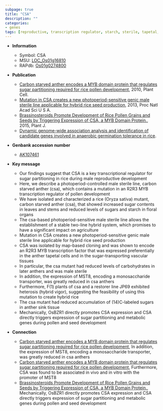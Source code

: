 ```yaml
---
subpage: true
title: "CSA"
description: ""
categories:
- genes
tags: [reproductive, transcription regulator, starch, sterile, tapetal, seed, stem, transporter, floral, transcription factor, anther, heterosis, pollen, development, seed development, sugar]
---
```


* **Information**  
    + Symbol: CSA  
    + MSU: [LOC_Os01g16810](http://rice.plantbiology.msu.edu/cgi-bin/ORF_infopage.cgi?orf=LOC_Os01g16810)  
    + RAPdb: [Os01g0274800](http://rapdb.dna.affrc.go.jp/viewer/gbrowse_details/irgsp1?name=Os01g0274800)  

* **Publication**  
    + [Carbon starved anther encodes a MYB domain protein that regulates sugar partitioning required for rice pollen development](http://www.ncbi.nlm.nih.gov/pubmed?term=Carbon+starved+anther+encodes+a+MYB+domain+protein+that+regulates+sugar+partitioning+required+for+rice+pollen+development%5BTitle%5D), 2010, Plant Cell.
    + [Mutation in CSA creates a new photoperiod-sensitive genic male sterile line applicable for hybrid rice seed production](http://www.ncbi.nlm.nih.gov/pubmed?term=Mutation+in+CSA+creates+a+new+photoperiod-sensitive+genic+male+sterile+line+applicable+for+hybrid+rice+seed+production%5BTitle%5D), 2013, Proc Natl Acad Sci U S A.
    + [Brassinosteroids Promote Development of Rice Pollen Grains and Seeds by Triggering Expression of CSA, a MYB Domain Protein.](http://www.ncbi.nlm.nih.gov/pubmed?term=Brassinosteroids+Promote+Development+of+Rice+Pollen+Grains+and+Seeds+by+Triggering+Expression+of+CSA,+a+MYB+Domain+Protein.%5BTitle%5D), 2015, Plant J.
    + [Dynamic genome-wide association analysis and identification of candidate genes involved in anaerobic germination tolerance in rice](N+Y).

* **Genbank accession number**  
    + [AK107461](http://www.ncbi.nlm.nih.gov/nuccore/AK107461)

* **Key message**  
    + Our findings suggest that CSA is a key transcriptional regulator for sugar partitioning in rice during male reproductive development
    + Here, we describe a photoperiod-controlled male sterile line, carbon starved anther (csa), which contains a mutation in an R2R3 MYB transcription regulator of pollen development
    + We have isolated and characterized a rice (Oryza sativa) mutant, carbon starved anther (csa), that showed increased sugar contents in leaves and stems and reduced levels of sugars and starch in floral organs
    + The csa-based photoperiod-sensitive male sterile line allows the establishment of a stable two-line hybrid system, which promises to have a significant impact on agriculture
    + Mutation in CSA creates a new photoperiod-sensitive genic male sterile line applicable for hybrid rice seed production
    + CSA was isolated by map-based cloning and was shown to encode an R2R3 MYB transcription factor that was expressed preferentially in the anther tapetal cells and in the sugar-transporting vascular tissues
    + In particular, the csa mutant had reduced levels of carbohydrates in later anthers and was male sterile
    + In addition, the expression of MST8, encoding a monosaccharide transporter, was greatly reduced in csa anthers
    + Furthermore, F(1) plants of csa and a restorer line JP69 exhibited heterosis (hybrid vigor), suggesting the feasibility of using this mutation to create hybrid rice
    + The csa mutant had reduced accumulation of (14)C-labeled sugars in anther sink tissue
    + Mechanically, OsBZR1 directly promotes CSA expression and CSA directly triggers expression of sugar partitioning and metabolic genes during pollen and seed development

* **Connection**  
    + [Carbon starved anther encodes a MYB domain protein that regulates sugar partitioning required for rice pollen development](http://www.ncbi.nlm.nih.gov/pubmed?term=Carbon+starved+anther+encodes+a+MYB+domain+protein+that+regulates+sugar+partitioning+required+for+rice+pollen+development%5BTitle%5D), In addition, the expression of MST8, encoding a monosaccharide transporter, was greatly reduced in csa anthers
    + [Carbon starved anther encodes a MYB domain protein that regulates sugar partitioning required for rice pollen development](http://www.ncbi.nlm.nih.gov/pubmed?term=Carbon+starved+anther+encodes+a+MYB+domain+protein+that+regulates+sugar+partitioning+required+for+rice+pollen+development%5BTitle%5D), Furthermore, CSA was found to be associated in vivo and in vitro with the promoter of MST8
    + [Brassinosteroids Promote Development of Rice Pollen Grains and Seeds by Triggering Expression of CSA, a MYB Domain Protein.](http://www.ncbi.nlm.nih.gov/pubmed?term=Brassinosteroids+Promote+Development+of+Rice+Pollen+Grains+and+Seeds+by+Triggering+Expression+of+CSA,+a+MYB+Domain+Protein.%5BTitle%5D), Mechanically, OsBZR1 directly promotes CSA expression and CSA directly triggers expression of sugar partitioning and metabolic genes during pollen and seed development




